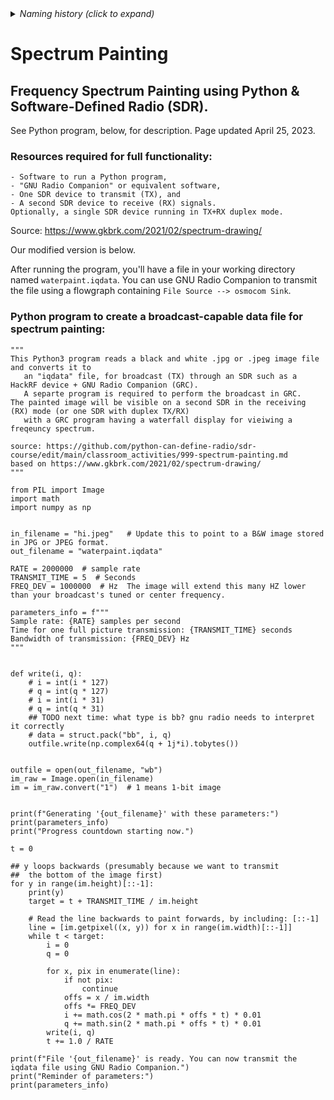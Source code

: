 <details><summary><i>Naming history (click to expand)</i></summary>
<pre>
2023 Mar 07: 999-spectrum-painting.md
2023 May 22: 040_Spectrum_Painting.md
</pre>
</details>

# Spectrum Painting

## Frequency Spectrum Painting using Python & Software-Defined Radio (SDR).
See Python program, below, for description.
Page updated April 25, 2023.

### Resources required for full functionality:
```
- Software to run a Python program, 
- "GNU Radio Companion" or equivalent software, 
- One SDR device to transmit (TX), and 
- A second SDR device to receive (RX) signals.  
Optionally, a single SDR device running in TX+RX duplex mode.
```

Source: https://www.gkbrk.com/2021/02/spectrum-drawing/

Our modified version is below. 

After running the program, you'll have a file in your working directory named `waterpaint.iqdata`. You can use GNU Radio Companion to transmit the file using a flowgraph containing `File Source --> osmocom Sink`.

### Python program to create a broadcast-capable data file for spectrum painting:
```python3
"""
This Python3 program reads a black and white .jpg or .jpeg image file and converts it to
   an "iqdata" file, for broadcast (TX) through an SDR such as a HackRF device + GNU Radio Companion (GRC).
   A separte program is required to perform the broadcast in GRC. 
The painted image will be visible on a second SDR in the receiving (RX) mode (or one SDR with duplex TX/RX) 
   with a GRC program having a waterfall display for vieiwing a freqeuncy spectrum.

source: https://github.com/python-can-define-radio/sdr-course/edit/main/classroom_activities/999-spectrum-painting.md
based on https://www.gkbrk.com/2021/02/spectrum-drawing/
"""

from PIL import Image
import math
import numpy as np


in_filename = "hi.jpeg"   # Update this to point to a B&W image stored in JPG or JPEG format.
out_filename = "waterpaint.iqdata"

RATE = 2000000  # sample rate
TRANSMIT_TIME = 5  # Seconds
FREQ_DEV = 1000000  # Hz  The image will extend this many HZ lower than your broadcast's tuned or center frequency.

parameters_info = f"""
Sample rate: {RATE} samples per second
Time for one full picture transmission: {TRANSMIT_TIME} seconds
Bandwidth of transmission: {FREQ_DEV} Hz
"""


def write(i, q):
    # i = int(i * 127)
    # q = int(q * 127)
    # i = int(i * 31)
    # q = int(q * 31)
    ## TODO next time: what type is bb? gnu radio needs to interpret it correctly
    # data = struct.pack("bb", i, q)
    outfile.write(np.complex64(q + 1j*i).tobytes())


outfile = open(out_filename, "wb")
im_raw = Image.open(in_filename)
im = im_raw.convert("1")  # 1 means 1-bit image


print(f"Generating '{out_filename}' with these parameters:")
print(parameters_info)
print("Progress countdown starting now.")

t = 0

## y loops backwards (presumably because we want to transmit
##  the bottom of the image first)
for y in range(im.height)[::-1]:
    print(y)
    target = t + TRANSMIT_TIME / im.height

    # Read the line backwards to paint forwards, by including: [::-1] 
    line = [im.getpixel((x, y)) for x in range(im.width)[::-1]]
    while t < target:
        i = 0
        q = 0

        for x, pix in enumerate(line):
            if not pix:
                continue
            offs = x / im.width
            offs *= FREQ_DEV
            i += math.cos(2 * math.pi * offs * t) * 0.01
            q += math.sin(2 * math.pi * offs * t) * 0.01
        write(i, q)
        t += 1.0 / RATE

print(f"File '{out_filename}' is ready. You can now transmit the iqdata file using GNU Radio Companion.")
print("Reminder of parameters:")
print(parameters_info)
```
